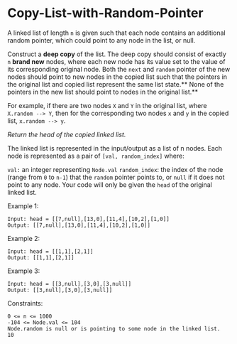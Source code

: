 # Copy-List-with-Random-Pointer

A linked list of length `n` is given such that each node contains an additional random pointer, which could point to any node in the list, or null.

Construct a **deep copy** of the list. The deep copy should consist of exactly `n` **brand new** nodes, where each new node has its value set to the value of its corresponding original node. Both the `next` and `random` pointer of the new nodes should point to new nodes in the copied list such that the pointers in the original list and copied list represent the same list state.** None of the pointers in the new list should point to nodes in the original list.**

For example, if there are two nodes `X` and `Y` in the original list, where `X.random --> Y`, then for the corresponding two nodes `x` and `y` in the copied list, `x.random --> y`.

_Return the head of the copied linked list._

The linked list is represented in the input/output as a list of n nodes. Each node is represented as a pair of `[val, random_index]` where:

`val:` an integer representing `Node.val`
`random_index`: the index of the node (range from `0` to `n-1`) that the `random` pointer points to, or `null` if it does not point to any node.
Your code will only be given the `head` of the original linked list.

Example 1:
```
Input: head = [[7,null],[13,0],[11,4],[10,2],[1,0]]
Output: [[7,null],[13,0],[11,4],[10,2],[1,0]]
```
Example 2:
```
Input: head = [[1,1],[2,1]]
Output: [[1,1],[2,1]]
```
Example 3:

```
Input: head = [[3,null],[3,0],[3,null]]
Output: [[3,null],[3,0],[3,null]]
``` 

Constraints:
```
0 <= n <= 1000
-104 <= Node.val <= 104
Node.random is null or is pointing to some node in the linked list.
10
```
